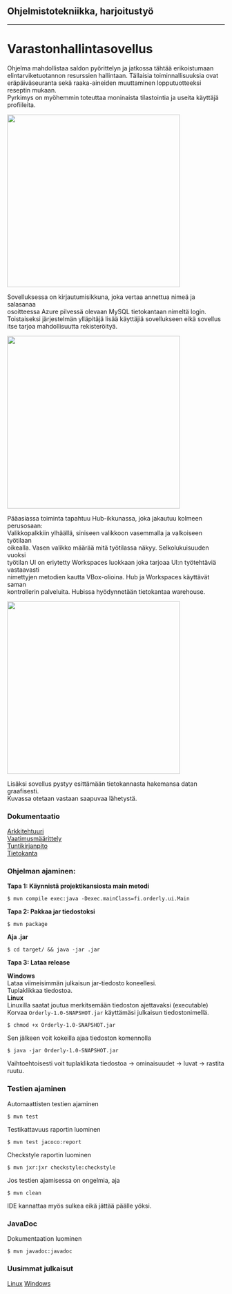 ## Ohjelmistotekniikka, harjoitustyö
----
# Varastonhallintasovellus
<p>
Ohjelma mahdollistaa saldon pyörittelyn ja jatkossa tähtää erikoistumaan </br> 
elintarviketuotannon resurssien hallintaan. Tällaisia toiminnallisuuksia ovat </br>
eräpäiväseuranta sekä raaka-aineiden muuttaminen lopputuotteeksi reseptin mukaan. </br>
Pyrkimys on myöhemmin toteuttaa moninaista tilastointia ja useita käyttäjä profiileita.
</p>

<img src="https://github.com/EternalAzure/ot-harjoitustyo/blob/master/dokumentaatio/kuvat/Login%20screen.PNG" width="400"> 

<p>
Sovelluksessa on kirjautumisikkuna, joka vertaa annettua nimeä ja salasanaa </br>
osoitteessa Azure pilvessä olevaan MySQL tietokantaan nimeltä login. </br>
Toistaiseksi järjestelmän ylläpitäjä lisää käyttäjiä sovellukseen eikä sovellus </br> 
itse tarjoa mahdollisuutta rekisteröityä.
</p>

<img src="https://github.com/EternalAzure/ot-harjoitustyo/blob/master/dokumentaatio/kuvat/Hub.PNG" width="400">

<p>
Pääasiassa toiminta tapahtuu Hub-ikkunassa, joka jakautuu kolmeen perusosaan:  </br>
Valikkopalkkiin ylhäällä, siniseen valikkoon vasemmalla ja valkoiseen työtilaan </br>
oikealla. Vasen valikko määrää mitä työtilassa näkyy. Selkolukuisuuden vuoksi </br>
työtilan UI on eriytetty Workspaces luokkaan joka tarjoaa UI:n työtehtäviä vastaavasti </br>
nimettyjen metodien kautta VBox-olioina. Hub ja Workspaces käyttävät saman </br>
kontrollerin palveluita. Hubissa hyödynnetään tietokantaa warehouse.
</p>

<img src="https://github.com/EternalAzure/ot-harjoitustyo/blob/master/dokumentaatio/kuvat/Data.PNG" width="400">

<p>
Lisäksi sovellus pystyy esittämään tietokannasta hakemansa datan graafisesti.</br>
Kuvassa otetaan vastaan saapuvaa lähetystä.
</p>

### Dokumentaatio
[Arkkitehtuuri](dokumentaatio/arkkitehtuuri.md) </br>
[Vaatimusmäärittely](dokumentaatio/vaatimusmaarittely.md) </br>
[Tuntikirjanpito](dokumentaatio/tuntikirjanpito.md) </br>
[Tietokanta](dokumentaatio/skeema.txt)

### Ohjelman ajaminen:
__Tapa 1: Käynnistä projektikansiosta main metodi__
```
$ mvn compile exec:java -Dexec.mainClass=fi.orderly.ui.Main
```
__Tapa 2: Pakkaa jar tiedostoksi__
```
$ mvn package
```
__Aja .jar__
```
$ cd target/ && java -jar .jar
```
__Tapa 3: Lataa release__

__Windows__ </br>
Lataa viimeisimmän julkaisun jar-tiedosto koneellesi.</br>
Tuplaklikkaa tiedostoa. </br>
__Linux__ </br>
Linuxilla saatat joutua merkitsemään tiedoston ajettavaksi (executable) </br>
Korvaa ```Orderly-1.0-SNAPSHOT.jar``` käyttämäsi julkaisun tiedostonimellä.
```
$ chmod +x Orderly-1.0-SNAPSHOT.jar
```
Sen jälkeen voit kokeilla ajaa tiedoston komennolla
```
$ java -jar Orderly-1.0-SNAPSHOT.jar
```
Vaihtoehtoisesti voit tuplaklikata tiedostoa -> ominaisuudet -> luvat -> rastita ruutu.

### Testien ajaminen
Automaattisten testien ajaminen
```
$ mvn test
```
Testikattavuus raportin luominen
```
$ mvn test jacoco:report
```
Checkstyle raportin luominen
```
$ mvn jxr:jxr checkstyle:checkstyle
```
Jos testien ajamisessa on ongelmia, aja
```
$ mvn clean
```
IDE kannattaa myös sulkea eikä jättää päälle yöksi.

### JavaDoc
Dokumentaation luominen
```
$ mvn javadoc:javadoc
```

### Uusimmat julkaisut

[Linux](https://github.com/EternalAzure/ot-harjoitustyo/releases/tag/viikko5)
[Windows](https://github.com/EternalAzure/ot-harjoitustyo/releases/tag/viikko5-win)
